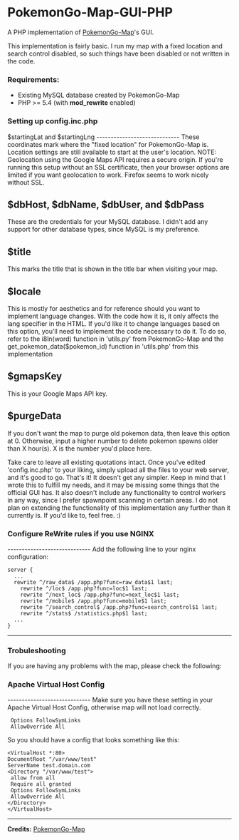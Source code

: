 # PokemonGo-Map-GUI-PHP
A PHP implementation of <a href="https://github.com/PokemonGoMap/PokemonGo-Map/">PokemonGo-Map</a>'s GUI.

This implementation is fairly basic. I run my map with a fixed location and search control disabled, so such things have been disabled or not written in the code.

<h3>Requirements:</h3>
<ul><li>Existing MySQL database created by PokemonGo-Map</li>
<li>PHP >= 5.4 (with <b>mod_rewrite</b> enabled)</li></ul>

<h3>Setting up config.inc.php</h3>
$startingLat and $startingLng
-----------------------------
These coordinates mark where the "fixed location" for PokemonGo-Map is. Location settings are still available to start at the user's location. NOTE: Geolocation using the Google Maps API requires a secure origin. If you're running this setup without an SSL certificate, then your browser options are limited if you want geolocation to work. Firefox seems to work nicely without SSL.

$dbHost, $dbName, $dbUser, and $dbPass
--------------------------------------
These are the credentials for your MySQL database. I didn't add any support for other database types, since MySQL is my preference.

$title
------
This marks the title that is shown in the title bar when visiting your map.

$locale
-------
This is mostly for aesthetics and for reference should you want to implement language changes. With the code how it is, it only affects the lang specifier in the HTML. If you'd like it to change languages based on this option, you'll need to implement the code necessary to do it. To do so, refer to the i8ln(word) function in 'utils.py' from PokemonGo-Map and the get_pokemon_data($pokemon_id) function in 'utils.php' from this implementation

$gmapsKey
---------
This is your Google Maps API key.

$purgeData
----------
If you don't want the map to purge old pokemon data, then leave this option at 0. Otherwise, input a higher number to delete pokemon spawns older than X hour(s). X is the number you'd place here.


Take care to leave all existing quotations intact. Once you've edited 'config.inc.php' to your liking, simply upload all the files to your web server, and it's good to go. That's it! It doesn't get any simpler. Keep in mind that I wrote this to fulfill my needs, and it may be missing some things that the official GUI has. It also doesn't include any functionality to control workers in any way, since I prefer spawnpoint scanning in certain areas. I do not plan on extending the functionality of this implementation any further than it currently is. If you'd like to, feel free. :)


<h3>Configure ReWrite rules if you use NGINX</h3>
-----------------------------
Add the following line to your nginx configuration:

    server {
      ...
      rewrite ^/raw_data$ /app.php?func=raw_data$1 last;
    	rewrite ^/loc$ /app.php?func=loc$1 last;
    	rewrite ^/next_loc$ /app.php?func=next_loc$1 last;
    	rewrite ^/mobile$ /app.php?func=mobile$1 last;
    	rewrite ^/search_control$ /app.php?func=search_control$1 last;
    	rewrite ^/stats$ /statistics.php$1 last;
      ...
    }


-----------------------------
<h3>Trobuleshooting</h3>
If you are having any problems with the map, please check the following:

<h3>Apache Virtual Host Config</h3>
-----------------------------
Make sure you have these setting in your Apache Virtual Host Config, otherwise map will not load correctly.

     Options FollowSymLinks
     AllowOverride All

So you should have a config that looks something like this:

    <VirtualHost *:80>
    DocumentRoot "/var/www/test"
    ServerName test.domain.com
    <Directory "/var/www/test">
     allow from all
     Require all granted
     Options FollowSymLinks
     AllowOverride All
    </Directory>
    </VirtualHost>
-----------------------------
<b>Credits:</b>
<a href="https://github.com/PokemonGoMap/PokemonGo-Map/">PokemonGo-Map</a>
